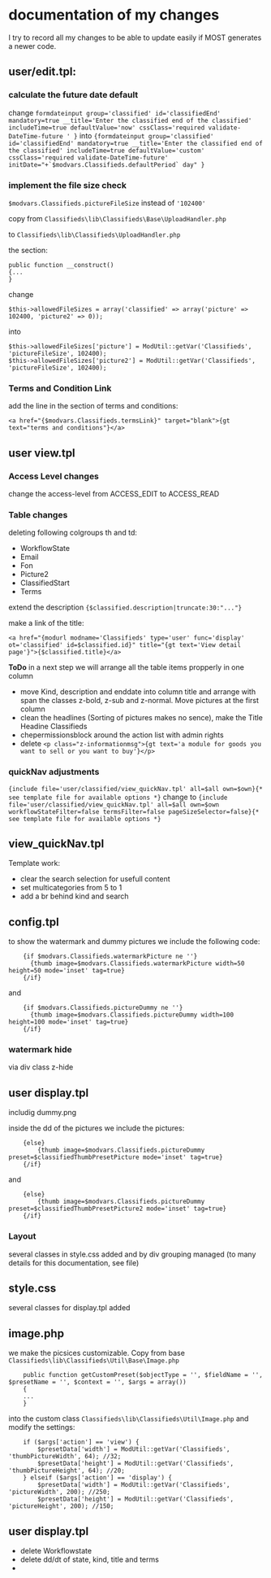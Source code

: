 documentation of my changes
======
I try to record all my changes to be able to update easily if MOST generates a newer code.

## user/edit.tpl:

### calculate the future date default

change 
````formdateinput group='classified' id='classifiedEnd' mandatory=true __title='Enter the classified end of the classified' includeTime=true defaultValue='now' cssClass='required validate-DateTime-future ' }````
into 
````{formdateinput group='classified' id='classifiedEnd' mandatory=true __title='Enter the classified end of the classified' includeTime=true defaultValue='custom' cssClass='required validate-DateTime-future' initDate="+`$modvars.Classifieds.defaultPeriod` day" }````

### implement the file size check

``$modvars.Classifieds.pictureFileSize`` instead of ``'102400'``

copy from ``Classifieds\lib\Classifieds\Base\UploadHandler.php``

to ``Classifieds\lib\Classifieds\UploadHandler.php``

the section: 

````
public function __construct()
{...
}
````
change

````$this->allowedFileSizes = array('classified' => array('picture' => 102400, 'picture2' => 0));````

into

````
$this->allowedFileSizes['picture'] = ModUtil::getVar('Classifieds', 'pictureFileSize', 102400);
$this->allowedFileSizes['picture2'] = ModUtil::getVar('Classifieds', 'pictureFileSize', 102400);
````

### Terms and Condition Link
add the line in the section of terms and conditions:
````
<a href="{$modvars.Classifieds.termsLink}" target="blank">{gt text="terms and conditions"}</a> 
````

## user view.tpl

### Access Level changes

change the access-level from ACCESS_EDIT to ACCESS_READ

### Table changes
deleting following colgroups th and td:
* WorkflowState
* Email
* Fon
* Picture2
* ClassifiedStart
* Terms

extend the description ``{$classified.description|truncate:30:"..."}``

make a link of the title:

``<a href="{modurl modname='Classifieds' type='user' func='display' ot='classified' id=$classified.id}" title="{gt text='View detail page'}">{$classified.title}</a>
 ``

**ToDo** in a next step we will arrange all the table items propperly in one column

* move Kind, description and enddate into column title and arrange with span the classes z-bold, z-sub and z-normal. Move pictures at the first column
* clean the headlines (Sorting of pictures makes no sence), make the Title Headine Classifieds
* chepermissionsblock around the action list with admin rights
* delete ``<p class="z-informationmsg">{gt text='a module for goods you want to sell or you want to buy'}</p>``

### quickNav adjustments
````{include file='user/classified/view_quickNav.tpl' all=$all own=$own}{* see template file for available options *}````
change to
````{include file='user/classified/view_quickNav.tpl' all=$all own=$own workflowStateFilter=false termsFilter=false pageSizeSelector=false}{* see template file for available options *}````

## view_quickNav.tpl
Template work:
* clear the search selection for usefull content
* set multicategories from 5 to 1
* add a br behind kind and search

## config.tpl
to show the watermark and dummy pictures we include the following code:
````
	{if $modvars.Classifieds.watermarkPicture ne ''}
	  {thumb image=$modvars.Classifieds.watermarkPicture width=50 height=50 mode='inset' tag=true}
	{/if}
````
and
````
	{if $modvars.Classifieds.pictureDummy ne ''}
	  {thumb image=$modvars.Classifieds.pictureDummy width=100 height=100 mode='inset' tag=true}
	{/if}
````

### watermark hide
via div class z-hide 

## user display.tpl
includig dummy.png

inside the dd of the pictures we include the pictures:
````
	{else}
		{thumb image=$modvars.Classifieds.pictureDummy preset=$classifiedThumbPresetPicture mode='inset' tag=true}
	{/if}
````
and
````
	{else}
		{thumb image=$modvars.Classifieds.pictureDummy preset=$classifiedThumbPresetPicture2 mode='inset' tag=true}
	{/if}
````

### Layout
several classes in style.css added and by div grouping managed (to many details for this documentation, see file)

## style.css
several classes for display.tpl added

## image.php
we make the picsices customizable. Copy from base ``Classifieds\lib\Classifieds\Util\Base\Image.php``
````
    public function getCustomPreset($objectType = '', $fieldName = '', $presetName = '', $context = '', $args = array())
    {
	...
	}
````
into the custom class ``Classifieds\lib\Classifieds\Util\Image.php`` and modify the settings:
````
	if ($args['action'] == 'view') {
		$presetData['width'] = ModUtil::getVar('Classifieds', 'thumbPictureWidth', 64); //32;
		$presetData['height'] = ModUtil::getVar('Classifieds', 'thumbPictureHeight', 64); //20;
	} elseif ($args['action'] == 'display') {
		$presetData['width'] = ModUtil::getVar('Classifieds', 'pictureWidth', 200); //250;
		$presetData['height'] = ModUtil::getVar('Classifieds', 'pictureHeight', 200); //150;
````

## user display.tpl
* delete Workflowstate
* delete dd/dt of state, kind, title and terms
*
 
